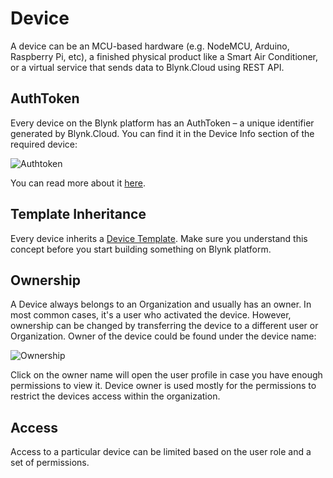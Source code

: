 # Device

A device can be an MCU-based hardware \(e.g. NodeMCU, Arduino, Raspberry Pi, etc\), a finished physical product like a Smart Air Conditioner, or a virtual service that sends data to Blynk.Cloud using REST API.

## AuthToken

Every device on the Blynk platform has an AuthToken – a unique identifier generated by Blynk.Cloud. You can find it in the Device Info section of the required device:

![Authtoken](https://user-images.githubusercontent.com/72824404/120668495-300a0180-c497-11eb-8858-9dbf413d787f.png)

You can read more about it [here](../getting-started/activating-devices/#2-activating-device-with-static-auth-token).

## Template Inheritance

Every device inherits a [Device Template](device-template.md). Make sure you understand this concept before you start building something on Blynk platform.

## Ownership

A Device always belongs to an Organization and usually has an owner. In most common cases, it's a user who activated the device. However, ownership can be changed by transferring the device to a different user or Organization. Owner of the device could be found under the device name:

![Ownership](https://user-images.githubusercontent.com/72824404/119472965-5fac6180-bd53-11eb-8178-84492a46bc76.png)

Click on the owner name will open the user profile in case you have enough permissions to view it. Device owner is used mostly for the permissions to restrict the devices access within the organization.

## Access

Access to a particular device can be limited based on the user role and a set of permissions.

